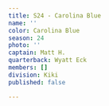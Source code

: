 ```yaml
---
title: S24 - Carolina Blue
name: ''
color: Carolina Blue
season: 24
photo: ''
captain: Matt H.
quarterback: Wyatt Eck
members: []
division: Kiki
published: false

---
```

